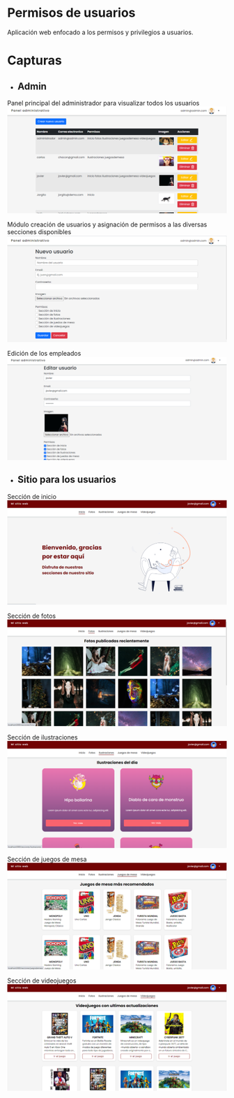 # Permisos de usuarios
 Aplicación web enfocado a los permisos y privilegios a usuarios.

# Capturas

* ## Admin
Panel principal del administrador para visualizar todos los usuarios
![](docs/lista.png)

Módulo creación de usuarios y asignación de permisos a las diversas secciones disponibles
![](docs/crear-empleado.png)

Edición de los empleados
![](docs/editar-empleado.png)

* ## Sitio para los usuarios
Sección de inicio 
![](docs/inicio.png)

Sección de fotos
![](docs/fotos.png)

Sección de ilustraciones 
![](docs/ilustraciones.png)

Sección de juegos de mesa
![](docs/juegos-de-mesa.png)

Sección de videojuegos 
![](docs/videojuegos.png)
